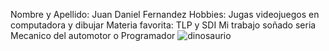 Nombre y Apellido: Juan Daniel Fernandez
Hobbies: Jugas videojuegos en computadora y dibujar
Materia favorita: TLP y SDI
Mi trabajo soñado seria Mecanico del automotor o Programador
![dinosaurio](https://user-images.githubusercontent.com/127148155/224576933-d9b9761c-9965-4252-85c5-36c74cb6bf15.png)
